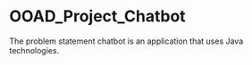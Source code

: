 # OOAD_Project_Chatbot
The problem statement chatbot is an application that uses Java technologies.
